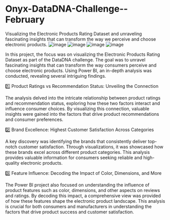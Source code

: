 # Onyx-DataDNA-Challenge--February
Visualizing the Electronic Products Rating Dataset and unraveling fascinating insights that can transform the way we perceive and choose electronic products.
![image](https://github.com/Pavanirt/Onyx-DataDNA-Challenge--February/assets/160448544/97e3122a-9f8c-4ece-bde8-aba90e416c29)
![image](https://github.com/Pavanirt/Onyx-DataDNA-Challenge--February/assets/160448544/774114e2-f349-4f0d-9a47-40b893f9be14)
![image](https://github.com/Pavanirt/Onyx-DataDNA-Challenge--February/assets/160448544/8d5ac3ed-200e-45ea-bfb0-57d7488eb7fa)
![image](https://github.com/Pavanirt/Onyx-DataDNA-Challenge--February/assets/160448544/032a824c-ab83-452e-a0f9-a58e9160d12f)

In this project, the focus was on visualizing the Electronic Products Rating Dataset as part of the DataDNA challenge. The goal was to unravel fascinating insights that can transform the way consumers perceive and choose electronic products. Using Power BI, an in-depth analysis was conducted, revealing several intriguing findings.

1️⃣ Product Ratings vs Recommendation Status: Unveiling the Connection

The analysis delved into the intricate relationship between product ratings and recommendation status, exploring how these two factors interact and influence consumer choices. By visualizing this connection, valuable insights were gained into the factors that drive product recommendations and consumer preferences.

2️⃣ Brand Excellence: Highest Customer Satisfaction Across Categories

A key discovery was identifying the brands that consistently deliver top-notch customer satisfaction. Through visualizations, it was showcased how these brands excel across different product categories. This analysis provides valuable information for consumers seeking reliable and high-quality electronic products.

3️⃣ Feature Influence: Decoding the Impact of Color, Dimensions, and More

The Power BI project also focused on understanding the influence of product features such as color, dimensions, and other aspects on reviews and ratings. By decoding this impact, a comprehensive view was provided of how these features shape the electronic product landscape. This analysis is crucial for both consumers and manufacturers in understanding the factors that drive product success and customer satisfaction.
